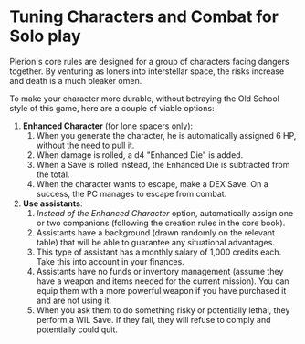 # Tuning Characters and Combat for Solo play

Plerion's core rules are designed for a group of characters facing dangers together. 
By venturing as loners into interstellar space, the risks increase and death is a much bleaker omen.

To make your character more durable, without betraying the Old School style of this game, here are a couple of viable options:
1. **Enhanced Character** (for lone spacers only):
   1. When you generate the character, he is automatically assigned 6 HP, without the need to pull it. 
   2. When damage is rolled, a d4 "Enhanced Die" is added. 
   3. When a Save is rolled instead, the Enhanced Die is subtracted from the total.
   4. When the character wants to escape, make a DEX Save. On a success, the PC manages to escape from combat.
2. **Use assistants**: 
   1. _Instead of the Enhanced Character_ option, automatically assign one or two companions (following the creation rules in the core book).
   2. Assistants have a background (drawn randomly on the relevant table) that will be able to guarantee any situational advantages.
   3. This type of assistant has a monthly salary of 1,000 credits each. Take this into account in your finances.
   4. Assistants have no funds or inventory management (assume they have a weapon and items needed for the current mission). You can equip them with a more powerful weapon if you have purchased it and are not using it.
   5. When you ask them to do something risky or potentially lethal, they perform a WIL Save. If they fail, they will refuse to comply and potentially could quit.

